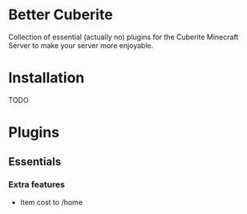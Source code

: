 # Better Cuberite

Collection of essential (actually no) plugins for the Cuberite Minecraft Server to make your server more enjoyable.


# Installation
TODO

# Plugins

## Essentials
### Extra features
- Item cost to /home